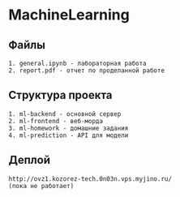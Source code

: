 # MachineLearning

## Файлы
    1. general.ipynb - лабораторная работа
    2. report.pdf - отчет по проделанной работе

## Структура проекта
    1. ml-backend - основной сервер
    2. ml-frontend - веб-морда
    3. ml-homework - домашние задания
    4. ml-prediction - API для модели

## Деплой
    http://ovz1.kozorez-tech.0n03n.vps.myjino.ru/
    (пока не работает)
